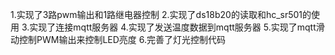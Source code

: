 1.实现了3路pwm输出和1路继电器控制
2.实现了ds18b20的读取和hc_sr501的使用
3.实现了连接mqtt服务器
4.实现了发送温度数据到mqtt服务器
5.实现了mqtt滑动控制PWM输出来控制LED亮度
6.完善了灯光控制代码